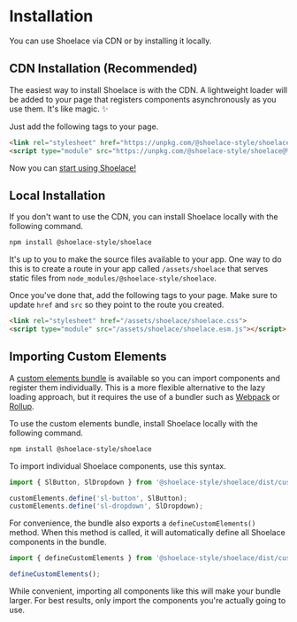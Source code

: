 # Installation

You can use Shoelace via CDN or by installing it locally.

## CDN Installation (Recommended)

The easiest way to install Shoelace is with the CDN. A lightweight loader will be added to your page that registers components asynchronously as you use them. It's like magic. ✨

Just add the following tags to your page.

```html
<link rel="stylesheet" href="https://unpkg.com/@shoelace-style/shoelace@%VERSION%/dist/shoelace/shoelace.css">
<script type="module" src="https://unpkg.com/@shoelace-style/shoelace@%VERSION%/dist/shoelace/shoelace.esm.js"></script>
```

Now you can [start using Shoelace!](/getting-started/usage.md)

## Local Installation

If you don't want to use the CDN, you can install Shoelace locally with the following command. 

```sh
npm install @shoelace-style/shoelace
```

It's up to you to make the source files available to your app. One way to do this is to create a route in your app called `/assets/shoelace` that serves static files from `node_modules/@shoelace-style/shoelace`. 

Once you've done that, add the following tags to your page. Make sure to update `href` and `src` so they point to the route you created.

```html
<link rel="stylesheet" href="/assets/shoelace/shoelace.css">
<script type="module" src="/assets/shoelace/shoelace.esm.js"></script>
```

## Importing Custom Elements

A [custom elements bundle](https://stenciljs.com/docs/custom-elements) is available so you can import components and register them individually. This is a more flexible alternative to the lazy loading approach, but it requires the use of a bundler such as [Webpack](https://webpack.js.org/) or [Rollup](https://rollupjs.org/guide/en/).

To use the custom elements bundle, install Shoelace locally with the following command.

```sh
npm install @shoelace-style/shoelace
```

To import individual Shoelace components, use this syntax.

```js
import { SlButton, SlDropdown } from '@shoelace-style/shoelace/dist/custom-elements';

customElements.define('sl-button', SlButton);
customElements.define('sl-dropdown', SlDropdown);
```

For convenience, the bundle also exports a `defineCustomElements()` method. When this method is called, it will automatically define all Shoelace components in the bundle.

```js
import { defineCustomElements } from '@shoelace-style/shoelace/dist/custom-elements';

defineCustomElements();
```

While convenient, importing all components like this will make your bundle larger. For best results, only import the components you're actually going to use.
